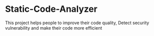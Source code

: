 # Static-Code-Analyzer
This project helps people to improve their code quality, Detect security vulnerability and make their code more efficient
